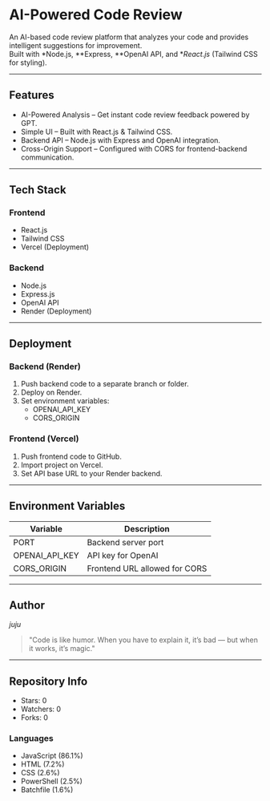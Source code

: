 # AI-Powered Code Review  

An AI-based code review platform that analyzes your code and provides intelligent suggestions for improvement.  
Built with *Node.js, **Express, **OpenAI API, and **React.js* (Tailwind CSS for styling).  

---

## Features
- AI-Powered Analysis – Get instant code review feedback powered by GPT.  
- Simple UI – Built with React.js & Tailwind CSS.  
- Backend API – Node.js with Express and OpenAI integration.  
- Cross-Origin Support – Configured with CORS for frontend-backend communication.  

---

## Tech Stack  

### Frontend  
- React.js  
- Tailwind CSS  
- Vercel (Deployment)  

### Backend  
- Node.js  
- Express.js  
- OpenAI API  
- Render (Deployment)  

---

## Deployment  

### Backend (Render)  
1. Push backend code to a separate branch or folder.  
2. Deploy on Render.  
3. Set environment variables:  
   - OPENAI_API_KEY  
   - CORS_ORIGIN  

### Frontend (Vercel)  
1. Push frontend code to GitHub.  
2. Import project on Vercel.  
3. Set API base URL to your Render backend.  

---

## Environment Variables  

| Variable         | Description                          |
|------------------|--------------------------------------|
| PORT           | Backend server port                  |
| OPENAI_API_KEY | API key for OpenAI                   |
| CORS_ORIGIN    | Frontend URL allowed for CORS        |

---

## Author  

*juju*  

> "Code is like humor. When you have to explain it, it’s bad — but when it works, it’s magic."  

---

## Repository Info  

- Stars: 0  
- Watchers: 0  
- Forks: 0  

### Languages
- JavaScript (86.1%)  
- HTML (7.2%)  
- CSS (2.6%)  
- PowerShell (2.5%)  
- Batchfile (1.6%)
